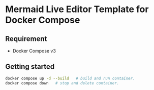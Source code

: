 # Mermaid Live Editor Template for Docker Compose



## Requirement

- Docker Compose v3



## Getting started

```bash
docker compose up -d --build   # build and run container.
docker compose down   # stop and delete container.
```

